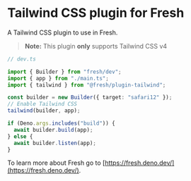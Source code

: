 # Tailwind CSS plugin for Fresh

A Tailwind CSS plugin to use in Fresh.

> **Note:** This plugin **only** supports Tailwind CSS v4

```ts
// dev.ts

import { Builder } from "fresh/dev";
import { app } from "./main.ts";
import { tailwind } from "@fresh/plugin-tailwind";

const builder = new Builder({ target: "safari12" });
// Enable Tailwind CSS
tailwind(builder, app);

if (Deno.args.includes("build")) {
  await builder.build(app);
} else {
  await builder.listen(app);
}
```

To learn more about Fresh go to
[https://fresh.deno.dev/](https://fresh.deno.dev/).
